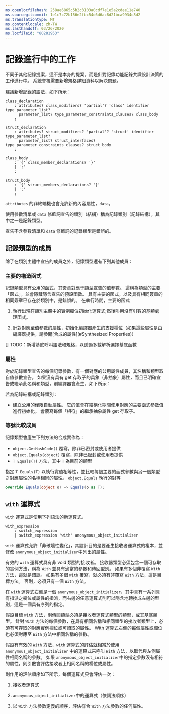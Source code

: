 ```yaml
---
ms.openlocfilehash: 258ae6865c5b2c3103a0cdf7e1e5a2cdee11e740
ms.sourcegitcommit: 1e1c7c72b156e2fbc54d6d6ac8d21bca9934d8d2
ms.translationtype: MT
ms.contentlocale: zh-TW
ms.lasthandoff: 03/26/2020
ms.locfileid: "80281953"
---
```

# <a name="records-work-in-progress"></a>記錄進行中的工作

不同于其他記錄提案，這不是本身的提案，而是針對記錄功能記錄共識設計決策的工作進行中。 系統會視需要新增規格詳細資料以解決問題。

建議新增記錄的語法，如下所示：

```antlr
class_declaration
    : attributes? class_modifiers? 'partial'? 'class' identifier type_parameter_list?
      parameter_list? type_parameter_constraints_clauses? class_body
    ;

struct_declaration
    : attributes? struct_modifiers? 'partial'? 'struct' identifier type_parameter_list?
      parameter_list? struct_interfaces? type_parameter_constraints_clauses? struct_body
    ;

class_body
    : '{' class_member_declarations? '}'
    | ';'
    ;

struct_body
    : '{' struct_members_declarations? '}'
    | ';'
    ;
```

`attributes` 的非終端機也會允許新的內容屬性，`data`。

使用參數清單或 `data` 修飾詞宣告的類別（結構）稱為記錄類別（記錄結構），其中之一是記錄類型。

宣告不含參數清單和 `data` 修飾詞的記錄類型是錯誤的。

## <a name="members-of-a-record-type"></a>記錄類型的成員

除了在類別主體中宣告的成員之外，記錄類型還有下列其他成員：

### <a name="primary-constructor"></a>主要的構造函式

記錄類型具有公用的函式，其簽章對應于類型宣告的值參數。 這稱為類型的主要「函式」，並會隱藏隱含宣告的預設函數。 具有主要的函式，以及具有相同簽章的相同簽章已存在於類別中，是錯誤的。
在執行時間，主要的函式 

1. 執行出現在類別主體中的實例欄位初始化運算式;然後叫用沒有引數的基類處理函式。

1. 針對對應至值參數的屬性，初始化編譯器產生的支援欄位（如果這些屬性是由編譯器提供，請參閱[合成的屬性](#Synthesized Properties)）


[] TODO：新增基底呼叫語法和規格，以透過多載解析選擇基底函數

### <a name="properties"></a>屬性

對於記錄類型宣告的每個記錄參數，有一個對應的公用屬性成員，其名稱和類型取自值參數宣告。 如果沒有具有 get 存取子的具象（非抽象）屬性，而且已明確宣告或繼承此名稱和類型，則編譯器會產生，如下所示：

若為記錄結構或記錄類別：

* 建立公用的僅限自動屬性。 它的值會在結構化期間使用對應的主要函式參數值進行初始化。 會覆寫每個「相符」的繼承抽象屬性 get 存取子。

### <a name="equality-members"></a>等號比較成員

記錄類型會產生下列方法的合成實作為：

* `object.GetHashCode()` 覆寫，除非已密封或使用者提供
* `object.Equals(object)` 覆寫，除非已密封或使用者提供
* `T Equals(T)` 方法，其中 `T` 為目前的類型

指定 `T Equals(T)` 以執行實值相等性，並比較每個主要的函式參數與另一個類型之對應屬性的名稱相同的屬性。
`object.Equals` 執行的對等

```C#
override Equals(object o) => Equals(o as T);
```

## <a name="with-expression"></a>`with` 運算式

`with` 運算式是使用下列語法的新運算式。

```antlr
with_expression
    : switch_expression
    | switch_expression 'with' anonymous_object_initializer
```

`with` 運算式允許「非破壞性變化」，其設計目的是要產生接收者運算式的複本，並修改 `anonymous_object_initializer`中列出的屬性。

有效的 `with` 運算式具有非 void 類型的接收者。 接收器類型必須包含一個可存取的實例方法，稱為 `With` 並具有適當的參數和傳回型別。 如果有多個非覆寫 `With` 方法，這就是錯誤。 如果有多個 `With` 覆寫，就必須有非覆寫 `With` 方法，這是目標方法。 否則，必須只有一個 `With` 方法。

在 `with` 運算式右側是一個 `anonymous_object_initializer`，其中具有一系列具有指派之欄位或屬性的指派，而右邊的任意運算式則可以隱含地轉換成左邊的型別，這是一個具有序列的指定。

假設目標 `With` 方法，則傳回類型必須是接收者運算式類型的類型，或其基底類型。 針對 `With` 方法的每個參數，在具有相同名稱和相同類型的接收者類型上，必須有可存取的對應實例欄位或可讀取的屬性。 With 運算式右側的每個屬性或欄位也必須對應至 `With` 方法中相同名稱的參數。

假設有有效的 `With` 方法，`with` 運算式的評估就相當於使用 `anonymous_object_initializer` 中的運算式來呼叫 `With` 方法，以取代與左側屬性相同名稱的參數。 如果 `anonymous_object_initializer`中的指定參數沒有相符的屬性，則引數會評估接收者上相同名稱的欄位或屬性。

副作用的評估順序如下所示，每個運算式只會評估一次：

1. 接收者運算式

2. `anonymous_object_initializer`中的運算式（依詞法順序）

3. 以 `With` 方法參數定義的順序，評估符合 `With` 方法參數的任何屬性。
